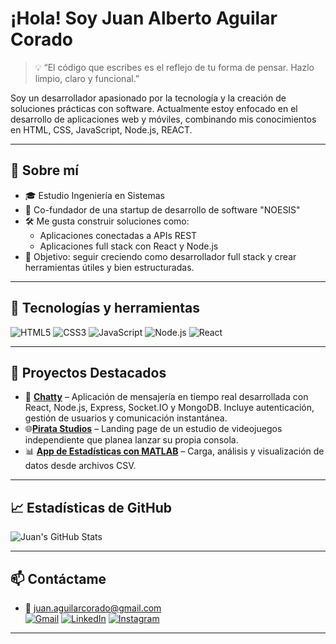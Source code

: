 # ¡Hola! Soy Juan Alberto Aguilar Corado
> 💡 “El código que escribes es el reflejo de tu forma de pensar. Hazlo limpio, claro y funcional.”

Soy un desarrollador apasionado por la tecnología y la creación de soluciones prácticas con software. Actualmente estoy enfocado en el desarrollo de aplicaciones web y móviles, combinando mis conocimientos en HTML, CSS, JavaScript, Node.js, REACT.

---

## 🚀 Sobre mí

- 🎓 Estudio Ingeniería en Sistemas
- 💼 Co-fundador de una startup de desarrollo de software "NOESIS"
- 🛠️ Me gusta construir soluciones como:
  - Aplicaciones conectadas a APIs REST
  - Aplicaciones full stack con React y Node.js
- 🎯 Objetivo: seguir creciendo como desarrollador full stack y crear herramientas útiles y bien estructuradas.

---


## 🧰 Tecnologías y herramientas

![HTML5](https://img.shields.io/badge/HTML5-E34F26?style=for-the-badge&logo=html5&logoColor=white)
![CSS3](https://img.shields.io/badge/CSS3-1572B6?style=for-the-badge&logo=css3&logoColor=white)
![JavaScript](https://img.shields.io/badge/JavaScript-F7DF1E?style=for-the-badge&logo=javascript&logoColor=black)
![Node.js](https://img.shields.io/badge/Node.js-339933?style=for-the-badge&logo=nodedotjs&logoColor=white)
![React](https://img.shields.io/badge/React-20232A?style=for-the-badge&logo=react&logoColor=61DAFB)



---

## 📌 Proyectos Destacados

- 🧾 [**Chatty**](https://chatty-k35i.onrender.com) – Aplicación de mensajería en tiempo real desarrollada con React, Node.js, Express, Socket.IO y MongoDB. Incluye autenticación, gestión de usuarios y comunicación instantánea.
- 🌐[**Pirata Studios**](https://albert-z00z.github.io/pirataStudios/) – Landing page de un estudio de videojuegos independiente que planea lanzar su propia consola.
- 📊 [**App de Estadísticas con MATLAB**](https://github.com/tuusuario/estadisticas-matlab) – Carga, análisis y visualización de datos desde archivos CSV.

---

## 📈 Estadísticas de GitHub

![Juan's GitHub Stats](https://github-readme-stats.vercel.app/api?username=Albert-Z00Z&show_icons=true&theme=radical)

---

## 📫 Contáctame

- 📧 juan.aguilarcorado@gmail.com  
[![Gmail](https://img.shields.io/badge/Email-D14836?style=for-the-badge&logo=gmail&logoColor=white)](mailto:juan.aguilarcorado@gmail.com)
[![LinkedIn](https://img.shields.io/badge/LinkedIn-0A66C2?style=for-the-badge&logo=linkedin&logoColor=white)](https://www.linkedin.com/in/juan-alberto-aguilar-corado-92bb06261/)
[![Instagram](https://img.shields.io/badge/Instagram-E4405F?style=for-the-badge&logo=instagram&logoColor=white)](https://www.instagram.com/albert_z_art/)



---


